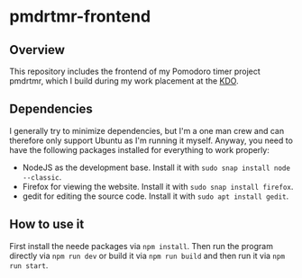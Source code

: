 # pmdrtmr-frontend

## Overview

This repository includes the frontend of my Pomodoro timer project pmdrtmr, which I build during my work placement at the [KDO](https://www.kdo.de/).

## Dependencies

I generally try to minimize dependencies, but I'm a one man crew and can therefore only support Ubuntu as I'm running it myself. Anyway, you need to have the following packages installed for everything to work properly:

- NodeJS as the development base. Install it with `sudo snap install node --classic`.
- Firefox for viewing the website. Install it with `sudo snap install firefox`.
- gedit for editing the source code. Install it with `sudo apt install gedit`.

## How to use it

First install the neede packages via `npm install`. Then run the program directly via `npm run dev` or build it via `npm run build` and then run it via `npm run start`.

